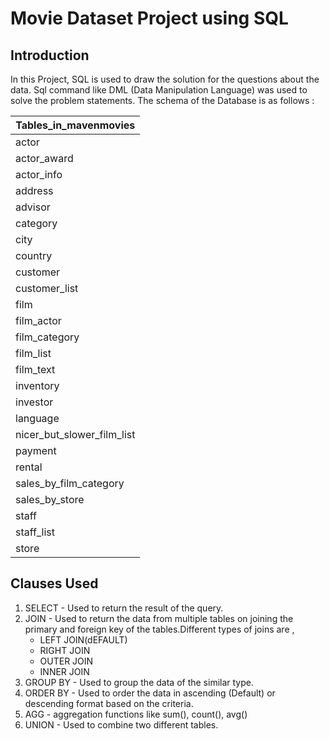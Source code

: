 # Movie Dataset Project using SQL

## Introduction

In this Project, SQL is used to draw the solution for the questions about the data. Sql command like DML (Data Manipulation Language) was used to solve the problem statements.
The schema of the Database is as follows :

| Tables_in_mavenmovies      |
|----------------------------|
| actor                      |
| actor_award                |
| actor_info                 |
| address                    |
| advisor                    |
| category                   |
| city                       |
| country                    |
| customer                   |
| customer_list              |
| film                       |
| film_actor                 |
| film_category              |
| film_list                  |
| film_text                  |
| inventory                  |
| investor                   |
| language                   |
| nicer_but_slower_film_list |
| payment                    |
| rental                     |
| sales_by_film_category     |
| sales_by_store             |
| staff                      |
| staff_list                 |
| store                      |

## Clauses Used

1. SELECT - Used to return the result of the query.
2. JOIN - Used to return the data from multiple tables on joining the primary and foreign key of the tables.Different types of joins are ,
     - LEFT JOIN(dEFAULT)
     - RIGHT JOIN
     - OUTER JOIN
     - INNER JOIN
3. GROUP BY - Used to group the data of the similar type.
4. ORDER BY - Used to order the data in ascending (Default) or descending format based on the criteria.
5. AGG - aggregation functions like sum(), count(), avg()
6. UNION - Used to combine two different tables.
